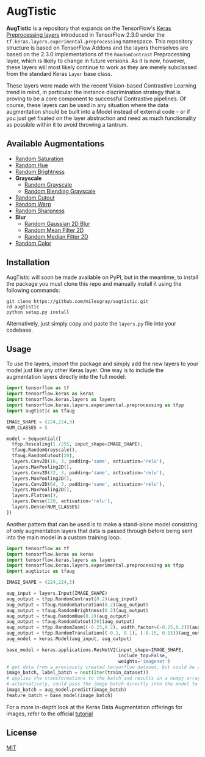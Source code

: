 # AugTistic

**AugTistic** is a repository that expands on the TensorFlow's [Keras Preprocessing layers](https://www.tensorflow.org/api_docs/python/tf/keras/layers/experimental/preprocessing) introduced in TensorFlow 2.3.0 under the `tf.keras.layers.experimental.preprocessing` namespace. This repository structure is based on TensorFlow Addons and the layers themselves are based on the 2.3.0 implementations of the `RandomContrast` Preprocessing layer, which is likely to change in future versions.  As it is now, however, these layers will most likely continue to work as they are merely subclassed from the standard Keras `Layer` base class.

These layers were made with the recent Vision-based Contrastive Learning trend in mind, in particular the instance discrimination strategy that is proving to be a core component to successful Contrastive pipelines. Of course, these layers can be used in any situation where the data augmentation should be built into a Model instead of external code - or if you just get fixated on the layer abstraction and need as much functionality as possible within it to avoid throwing a tantrum.

## Available Augmentations

* [Random Saturation](augtistic/layers/saturation.py)
* [Random Hue](augtistic/layers/hue.py)
* [Random Brightness](augtistic/layers/brightness.py)
* **Grayscale**
  * [Random Grayscale](augtistic/layers/grayscale.py)
  * [Random Blending Grayscale](augtistic/layers/grayscale.py)
* [Random Cutout](augtistic/layers/cutout.py)
* [Random Warp](augtistic/layers/warp.py)
* [Random Sharpness](augtistic/layers/sharpness.py)
* **Blur**
  * [Random Gaussian 2D Blur](augtistic/layers/blur.py)
  * [Random Mean Filter 2D](augtistic/layers/blur.py)
  * [Random Median Filter 2D](augtistic/layers/blur.py)
* [Random Color](augtistic/layers/color.py)

## Installation

AugTistic will soon be made available on PyPI, but in the meantime, to install the package you must clone this repo and manually install it using the following commands:

```shell
git clone https://github.com/milesgray/augtistic.git
cd augtistic
python setup.py install
```

Alternatively, just simply copy and paste the `layers.py` file into your codebase.

## Usage

To use the layers, import the package and simply add the new layers to your model just like any other Keras layer. One way is to include the augmentation layers directly into the full model:

```python
import tensorflow as tf
import tensorflow.keras as keras
import tensorflow.keras.layers as layers
import tensorflow.keras.layers.experimental.preprocessing as tfpp
import augtistic as tfaug

IMAGE_SHAPE = (224,224,3)
NUM_CLASSES = 5

model = Sequential([
  tfpp.Rescaling(1./255, input_shape=IMAGE_SHAPE),
  tfaug.RandomGrayscale(),
  tfaug.RandomCutout(20),
  layers.Conv2D(16, 3, padding='same', activation='relu'),
  layers.MaxPooling2D(),
  layers.Conv2D(32, 3, padding='same', activation='relu'),
  layers.MaxPooling2D(),
  layers.Conv2D(64, 3, padding='same', activation='relu'),
  layers.MaxPooling2D(),
  layers.Flatten(),
  layers.Dense(128, activation='relu'),
  layers.Dense(NUM_CLASSES)
])
```

Another pattern that can be used is to make a stand-alone model consisting of only augmentation layers that data is passed through before being sent into the main model in a custom training loop.

```python
import tensorflow as tf
import tensorflow.keras as keras
import tensorflow.keras.layers as layers
import tensorflow.keras.layers.experimental.preprocessing as tfpp
import augtistic as tfaug

IMAGE_SHAPE = (224,224,3)

aug_input = layers.Input(IMAGE_SHAPE)
aug_output = tfpp.RandomContrast(0.2)(aug_input)
aug_output = tfaug.RandomSaturation(0.2)(aug_output)
aug_output = tfaug.RandomBrightness(0.2)(aug_output)
aug_output = tfaug.RandomHue(0.2)(aug_output)
aug_output = tfaug.RandomCutout(20)(aug_output)
aug_output = tfpp.RandomZoom((-0.25,0.2), width_factor=(-0.25,0.2))(aug_output)
aug_output = tfpp.RandomTranslation((-0.1, 0.1), (-0.15, 0.15))(aug_output)
aug_model = keras.Model(aug_input, aug_output)

base_model = keras.applications.ResNetV2(input_shape=IMAGE_SHAPE,
                                         include_top=False,
                                         weights='imagenet')
# get data from a previously created tensorflow dataset, but could be any numpy array of images
image_batch, label_batch = next(iter(train_dataset))
# applies the transformations to the batch and results in a numpy array
# alternatively, could pass the image batch directly into the model to get a tensor array
image_batch = aug_model.predict(image_batch)
feature_batch = base_model(image_batch)
```

For a more in-depth look at the Keras Data Augmentation offerings for images, refer to the official [tutorial](https://www.tensorflow.org/tutorials/images/data_augmentation)

## License

[MIT](LICENSE)
